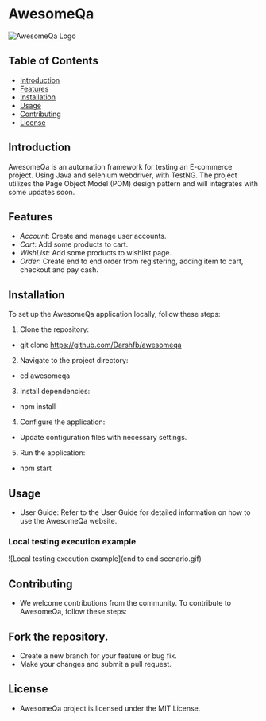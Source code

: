 # AwesomeQa

![AwesomeQa Logo](https://awesomeqa.com/ui/image/catalog/opencart-logo.png)

## Table of Contents

- [Introduction](#introduction)
- [Features](#features)
- [Installation](#installation)
- [Usage](#usage)
- [Contributing](#contributing)
- [License](#license)

## Introduction

AwesomeQa is an automation framework for testing an E-commerce project. Using Java and selenium webdriver, with TestNG. The project utilizes the Page Object Model (POM) design pattern and will integrates with some updates soon.

## Features

- *Account*: Create and manage user accounts.
- *Cart*: Add some products to cart.
- *WishList*: Add some products to wishlist page.
- *Order*: Create end to end order from registering, adding item to cart, checkout and pay cash.

## Installation

To set up the AwesomeQa application locally, follow these steps:

1. Clone the repository:
*   git clone https://github.com/Darshfb/awesomeqa
2. Navigate to the project directory:
*   cd awesomeqa
3. Install dependencies:
*   npm install
4. Configure the application:

* Update configuration files with necessary settings.
5. Run the application:
*   npm start

## Usage
* User Guide: Refer to the User Guide for detailed information on how to use the AwesomeQa website.

### Local testing execution example

![Local testing execution example](end to end scenario.gif)

## Contributing
* We welcome contributions from the community. To contribute to AwesomeQa, follow these steps:

## Fork the repository.
* Create a new branch for your feature or bug fix.
* Make your changes and submit a pull request.

## License
* AwesomeQa project is licensed under the MIT License.